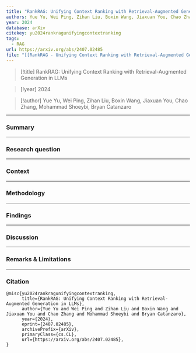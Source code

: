 ```yaml
---
title: "RankRAG: Unifying Context Ranking with Retrieval-Augmented Generation in LLMs"
authors: Yue Yu, Wei Ping, Zihan Liu, Boxin Wang, Jiaxuan You, Chao Zhang, Mohammad Shoeybi, Bryan Catanzaro
year: 2024
database: arXiv
citekey: yu2024rankragunifyingcontextranking
tags:
  - RAG
url: https://arxiv.org/abs/2407.02485
file: "[[RankRAG - Unifying Context Ranking with Retrieval-Augmented Generation in LLMs.pdf]]"
---
```


>[!title]
>RankRAG: Unifying Context Ranking with Retrieval-Augmented Generation in LLMs

>[!year]
2024

>[!author]
Yue Yu, Wei Ping, Zihan Liu, Boxin Wang, Jiaxuan You, Chao Zhang, Mohammad Shoeybi, Bryan Catanzaro


------------------------------------

### Summary


------------------------------------

### Research question


------------------------------------

### Context


------------------------------------

### Methodology


------------------------------------

### Findings


------------------------------------

### Discussion


------------------------------------

### Remarks & Limitations


------------------------------------

### Citation

```
@misc{yu2024rankragunifyingcontextranking,
      title={RankRAG: Unifying Context Ranking with Retrieval-Augmented Generation in LLMs}, 
      author={Yue Yu and Wei Ping and Zihan Liu and Boxin Wang and Jiaxuan You and Chao Zhang and Mohammad Shoeybi and Bryan Catanzaro},
      year={2024},
      eprint={2407.02485},
      archivePrefix={arXiv},
      primaryClass={cs.CL},
      url={https://arxiv.org/abs/2407.02485}, 
}
```